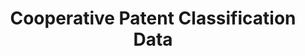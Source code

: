 ---
layout: default
bigquery: https://console.cloud.google.com/bigquery?p=patents-public-data&d=cpc&page=dataset
citation: '“Cooperative Patent Classification” by the EPO and USPTO, for public use. '
contributors: EPO, USPTO
cost: None
description: Cooperative Patent Classification Data contains the scheme and definitions
  of the Cooperative Patent Classification system for classifying patent documents.
  The CPC is the result of a partnership between the EPO and the USPTO in their joint
  effort to develop a common, internationally compatible classification system for
  technical documents, in particular patent publications, which will be used by both
  offices in the patent granting process
documentation: https://www.cooperativepatentclassification.org/cpcSchemeAndDefinitions
last_edit: 04/07/2022, 04:56:47
location: https://www.cooperativepatentclassification.org/index
maintained_by: USPTO, EPO
schema_fields:
- level
- breakdown_code
- additional_only
- sizeCache
- glossary
- children
- symbol
- residual_references
- applicationReferences
- not_allocatable
- residualReferences
- informativeReferences
- ipcConcordant
- synonyms
- title_part
- dateRevised
- status
- limitingReferences
- ipc_concordant
- parents
- limiting_references
- childGroups
- informative_references
- title_full
- titlePart
- titleFull
- application_references
- notAllocatable
- child_groups
- definition
- date_revised
- breakdownCode
shortname: cooperative_patent_classification
tags:
- patents
- science
title: Cooperative Patent Classification Data
uuid: 984374a7-16e9-4b35-9445-458daceb01bf
---